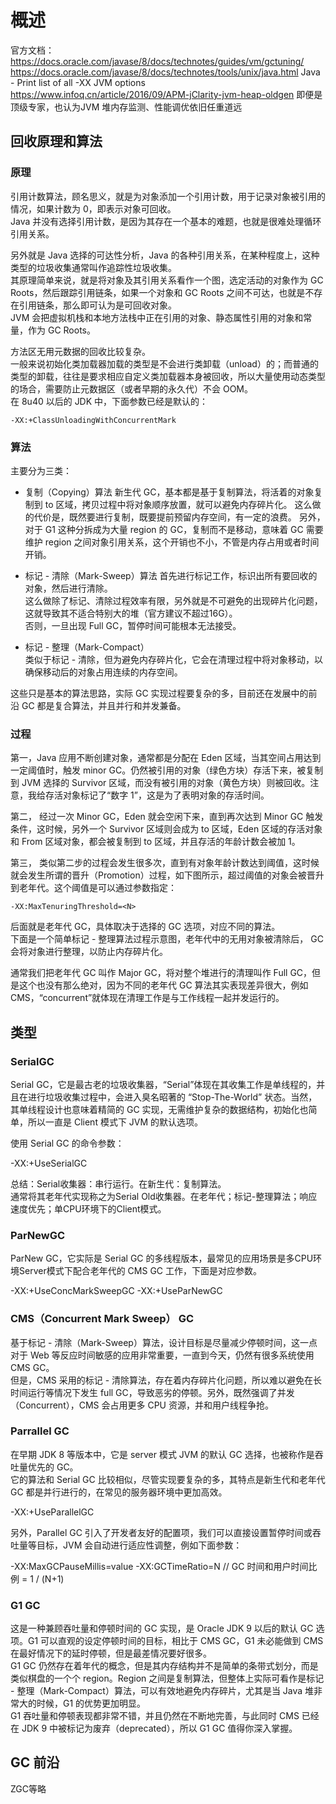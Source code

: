# 概述

官方文档：  
https://docs.oracle.com/javase/8/docs/technotes/guides/vm/gctuning/  
https://docs.oracle.com/javase/8/docs/technotes/tools/unix/java.html  Java - Print list of all -XX JVM options
https://www.infoq.cn/article/2016/09/APM-jClarity-jvm-heap-oldgen 即便是顶级专家，也认为JVM 堆内存监测、性能调优依旧任重道远 

## 回收原理和算法

### 原理

引用计数算法，顾名思义，就是为对象添加一个引用计数，用于记录对象被引用的情况，如果计数为 0，即表示对象可回收。  
Java 并没有选择引用计数，是因为其存在一个基本的难题，也就是很难处理循环引用关系。

另外就是 Java 选择的可达性分析，Java 的各种引用关系，在某种程度上，这种类型的垃圾收集通常叫作追踪性垃圾收集。  
其原理简单来说，就是将对象及其引用关系看作一个图，选定活动的对象作为 GC Roots，然后跟踪引用链条，如果一个对象和 GC Roots 之间不可达，也就是不存在引用链条，那么即可认为是可回收对象。  
JVM 会把虚拟机栈和本地方法栈中正在引用的对象、静态属性引用的对象和常量，作为 GC Roots。  

方法区无用元数据的回收比较复杂。  
一般来说初始化类加载器加载的类型是不会进行类卸载（unload）的；而普通的类型的卸载，往往是要求相应自定义类加载器本身被回收，所以大量使用动态类型的场合，需要防止元数据区（或者早期的永久代）不会 OOM。  
在 8u40 以后的 JDK 中，下面参数已经是默认的：

```{}
-XX:+ClassUnloadingWithConcurrentMark
```

### 算法

主要分为三类：

- 复制（Copying）算法
  新生代 GC，基本都是基于复制算法，将活着的对象复制到 to 区域，拷贝过程中将对象顺序放置，就可以避免内存碎片化。
  这么做的代价是，既然要进行复制，既要提前预留内存空间，有一定的浪费。
  另外，对于 G1 这种分拆成为大量 region 的 GC，复制而不是移动，意味着 GC 需要维护 region 之间对象引用关系，这个开销也不小，不管是内存占用或者时间开销。

- 标记 - 清除（Mark-Sweep）算法
  首先进行标记工作，标识出所有要回收的对象，然后进行清除。  
  这么做除了标记、清除过程效率有限，另外就是不可避免的出现碎片化问题，这就导致其不适合特别大的堆（官方建议不超过16G）。  
  否则，一旦出现 Full GC，暂停时间可能根本无法接受。
  
- 标记 - 整理（Mark-Compact）  
  类似于标记 - 清除，但为避免内存碎片化，它会在清理过程中将对象移动，以确保移动后的对象占用连续的内存空间。

这些只是基本的算法思路，实际 GC 实现过程要复杂的多，目前还在发展中的前沿 GC 都是复合算法，并且并行和并发兼备。

### 过程

第一，Java 应用不断创建对象，通常都是分配在 Eden 区域，当其空间占用达到一定阈值时，触发 minor GC。仍然被引用的对象（绿色方块）存活下来，被复制到 JVM 选择的 Survivor 区域，而没有被引用的对象（黄色方块）则被回收。注意，我给存活对象标记了“数字 1”，这是为了表明对象的存活时间。

第二， 经过一次 Minor GC，Eden 就会空闲下来，直到再次达到 Minor GC 触发条件，这时候，另外一个 Survivor 区域则会成为 to 区域，Eden 区域的存活对象和 From 区域对象，都会被复制到 to 区域，并且存活的年龄计数会被加 1。

第三， 类似第二步的过程会发生很多次，直到有对象年龄计数达到阈值，这时候就会发生所谓的晋升（Promotion）过程，如下图所示，超过阈值的对象会被晋升到老年代。这个阈值是可以通过参数指定：

```{}
-XX:MaxTenuringThreshold=<N>
```

后面就是老年代 GC，具体取决于选择的 GC 选项，对应不同的算法。  
下面是一个简单标记 - 整理算法过程示意图，老年代中的无用对象被清除后， GC 会将对象进行整理，以防止内存碎片化。

通常我们把老年代 GC 叫作 Major GC，将对整个堆进行的清理叫作 Full GC，但是这个也没有那么绝对，因为不同的老年代 GC 算法其实表现差异很大，例如 CMS，“concurrent”就体现在清理工作是与工作线程一起并发运行的。

## 类型

### SerialGC

Serial GC，它是最古老的垃圾收集器，“Serial”体现在其收集工作是单线程的，并且在进行垃圾收集过程中，会进入臭名昭著的 “Stop-The-World” 状态。当然，其单线程设计也意味着精简的 GC 实现，无需维护复杂的数据结构，初始化也简单，所以一直是 Client 模式下 JVM 的默认选项。  

使用 Serial GC 的命令参数：

-XX:+UseSerialGC  

总结：Serial收集器：串行运行。在新生代：复制算法。  
通常将其老年代实现称之为Serial Old收集器。在老年代；标记-整理算法；响应速度优先；单CPU环境下的Client模式。  

### ParNewGC

ParNew GC，它实际是 Serial GC 的多线程版本，最常见的应用场景是多CPU环境Server模式下配合老年代的 CMS GC 工作，下面是对应参数。

-XX:+UseConcMarkSweepGC -XX:+UseParNewGC

### CMS（Concurrent Mark Sweep） GC

基于标记 - 清除（Mark-Sweep）算法，设计目标是尽量减少停顿时间，这一点对于 Web 等反应时间敏感的应用非常重要，一直到今天，仍然有很多系统使用 CMS GC。  
但是，CMS 采用的标记 - 清除算法，存在着内存碎片化问题，所以难以避免在长时间运行等情况下发生 full GC，导致恶劣的停顿。另外，既然强调了并发（Concurrent），CMS 会占用更多 CPU 资源，并和用户线程争抢。

### Parrallel GC

在早期 JDK 8 等版本中，它是 server 模式 JVM 的默认 GC 选择，也被称作是吞吐量优先的 GC。  
它的算法和 Serial GC 比较相似，尽管实现要复杂的多，其特点是新生代和老年代 GC 都是并行进行的，在常见的服务器环境中更加高效。  

-XX:+UseParallelGC

另外，Parallel GC 引入了开发者友好的配置项，我们可以直接设置暂停时间或吞吐量等目标，JVM 会自动进行适应性调整，例如下面参数：

-XX:MaxGCPauseMillis=value
-XX:GCTimeRatio=N // GC 时间和用户时间比例 = 1 / (N+1)

### G1 GC

这是一种兼顾吞吐量和停顿时间的 GC 实现，是 Oracle JDK 9 以后的默认 GC 选项。G1 可以直观的设定停顿时间的目标，相比于 CMS GC，G1 未必能做到 CMS 在最好情况下的延时停顿，但是最差情况要好很多。  
G1 GC 仍然存在着年代的概念，但是其内存结构并不是简单的条带式划分，而是类似棋盘的一个个 region。Region 之间是复制算法，但整体上实际可看作是标记 - 整理（Mark-Compact）算法，可以有效地避免内存碎片，尤其是当 Java 堆非常大的时候，G1 的优势更加明显。  
G1 吞吐量和停顿表现都非常不错，并且仍然在不断地完善，与此同时 CMS 已经在 JDK 9 中被标记为废弃（deprecated），所以 G1 GC 值得你深入掌握。


## GC 前沿

ZGC等略